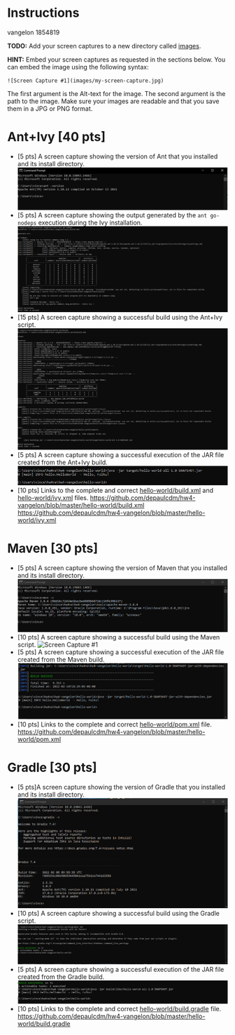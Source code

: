 # Instructions
vangelon 1854819

**TODO:** Add your screen captures to a new directory called [images](images).

**HINT:** Embed your screen captures as requested in the sections below. You can embed the image using the following syntax:

```
![Screen Capture #1](images/my-screen-capture.jpg)
```

The first argument is the Alt-text for the image. The second argument is the path to the image. Make sure your images are readable and that you save them in a JPG or PNG format.

# Ant+Ivy [40 pts]
- [5 pts] A screen capture showing the version of Ant that you installed and its install directory.
![Screen Capture #1](images/ant1.PNG)
- [5 pts] A screen capture showing the output generated by the `ant go-nodeps` execution during the Ivy installation.
![Screen Capture #1](images/ant2.PNG)
- [15 pts] A screen capture showing a successful build using the Ant+Ivy script.
![Screen Capture #1](images/ant3.PNG)
- [5 pts] A screen capture showing a successful execution of the JAR file created from the Ant+Ivy build.
![Screen Capture #1](images/ant4.PNG)
- [10 pts] Links to the complete and correct [hello-world/build.xml](hello-world/build.xml) and [hello-world/ivy.xml](hello-world/ivy.xml) files.
https://github.com/depaulcdm/hw4-vangelon/blob/master/hello-world/build.xml
https://github.com/depaulcdm/hw4-vangelon/blob/master/hello-world/ivy.xml


# Maven [30 pts]
- [5 pts] A screen capture showing the version of Maven that you installed and its install directory.
![Screen Capture #1](images/mvn1.PNG)
- [10 pts] A screen capture showing a successful build using the Maven script.
![Screen Capture #1](images/mvn2.PNG)
- [5 pts] A screen capture showing a successful execution of the JAR file created from the Maven build.
![Screen Capture #1](images/mvn3.PNG)
- [10 pts] Links to the complete and correct [hello-world/pom.xml](hello-world/pom.xml) file.
https://github.com/depaulcdm/hw4-vangelon/blob/master/hello-world/pom.xml

# Gradle [30 pts]
- [5 pts]A screen capture showing the version of Gradle that you installed and its install directory.
![Screen Capture #1](images/grd1.PNG)
- [10 pts] A screen capture showing a successful build using the Gradle script.
![Screen Capture #1](images/grd2.PNG)
- [5 pts] A screen capture showing a successful execution of the JAR file created from the Gradle build.
![Screen Capture #1](images/grd3.PNG)
- [10 pts] Links to the complete and correct [hello-world/build.gradle](hello-world/build.gradle) file.
https://github.com/depaulcdm/hw4-vangelon/blob/master/hello-world/build.gradle
